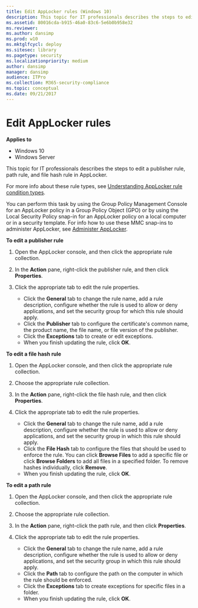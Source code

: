```yaml
---
title: Edit AppLocker rules (Windows 10)
description: This topic for IT professionals describes the steps to edit a publisher rule, path rule, and file hash rule in AppLocker.
ms.assetid: 80016cda-b915-46a0-83c6-5e6b0b958e32
ms.reviewer:
ms.author: dansimp
ms.prod: w10
ms.mktglfcycl: deploy
ms.sitesec: library
ms.pagetype: security
ms.localizationpriority: medium
author: dansimp
manager: dansimp
audience: ITPro
ms.collection: M365-security-compliance
ms.topic: conceptual
ms.date: 09/21/2017
---
```


# Edit AppLocker rules

**Applies to**
- Windows 10
- Windows Server

This topic for IT professionals describes the steps to edit a publisher rule, path rule, and file hash rule in AppLocker.

For more info about these rule types, see [Understanding AppLocker rule condition types](understanding-applocker-rule-condition-types.md).

You can perform this task by using the Group Policy Management Console for an AppLocker policy in a Group Policy Object (GPO) or by using the Local Security Policy snap-in for an AppLocker policy on a local computer or in a security template. For info how to use these MMC snap-ins to administer AppLocker, see [Administer AppLocker](administer-applocker.md#bkmk-using-snapins).

**To edit a publisher rule**

1.  Open the AppLocker console, and then click the appropriate rule collection.
2.  In the **Action** pane, right-click the publisher rule, and then click **Properties**.
3.  Click the appropriate tab to edit the rule properties.

    -   Click the **General** tab to change the rule name, add a rule description, configure whether the rule is used to allow or deny applications, and set the security group for which this rule should apply.
    -   Click the **Publisher** tab to configure the certificate's common name, the product name, the file name, or file version of the publisher.
    -   Click the **Exceptions** tab to create or edit exceptions.
    -   When you finish updating the rule, click **OK**.

**To edit a file hash rule**

1.  Open the AppLocker console, and then click the appropriate rule collection.
2.  Choose the appropriate rule collection.
3.  In the **Action** pane, right-click the file hash rule, and then click **Properties**.
4.  Click the appropriate tab to edit the rule properties.

    -   Click the **General** tab to change the rule name, add a rule description, configure whether the rule is used to allow or deny applications, and set the security group in which this rule should apply.
    -   Click the **File Hash** tab to configure the files that should be used to enforce the rule. You can click **Browse Files** to add a specific file or click **Browse Folders** to add all files in a specified folder. To remove hashes individually, click **Remove**.
    -   When you finish updating the rule, click **OK**.

**To edit a path rule**

1.  Open the AppLocker console, and then click the appropriate rule collection.
2.  Choose the appropriate rule collection.
3.  In the **Action** pane, right-click the path rule, and then click **Properties**.
4.  Click the appropriate tab to edit the rule properties.

    -   Click the **General** tab to change the rule name, add a rule description, configure whether the rule is used to allow or deny applications, and set the security group in which this rule should apply.
    -   Click the **Path** tab to configure the path on the computer in which the rule should be enforced.
    -   Click the **Exceptions** tab to create exceptions for specific files in a folder.
    -   When you finish updating the rule, click **OK**.

